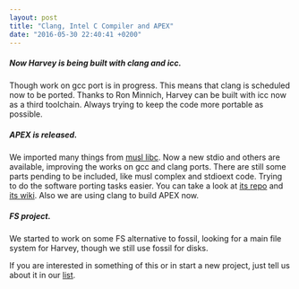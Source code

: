 ```yaml
---
layout: post
title: "Clang, Intel C Compiler and APEX"
date: "2016-05-30 22:40:41 +0200"
---
```


##### Now Harvey is being built with clang and icc.

 Though work on gcc port is in progress.
 This means that clang is scheduled now to be ported.
 Thanks to Ron Minnich, Harvey can be built with icc now as a third toolchain. Always trying to keep the code
 more portable as possible.

##### APEX is released.

 We imported many things from [musl libc](https://www.musl-libc.org/).
 Now a new stdio and others are available, improving the works on gcc and clang ports.
 There are still some parts pending to be included, like musl complex and stdioext code. Trying to do the software porting tasks easier.
 You can take a look at [its repo](https://github.com/Harvey-OS/apex) and [its wiki](https://github.com/Harvey-OS/apex/wiki).
 Also we are using clang to build APEX now.

##### FS project.

 We started to work on some FS alternative to fossil, looking for a main file system for Harvey, though we still use fossil for disks.

If you are interested in something of this or in start a new project, just tell us about it in our [list](http://groups.google.com/forum/#!forum/harvey).
